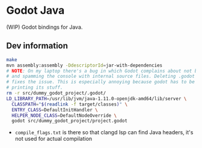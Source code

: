 # Godot Java

(WIP) Godot bindings for Java.

## Dev information

``` bash
make
mvn assembly:assembly -DdescriptorId=jar-with-dependencies
# NOTE: On my laptop there's a bug in which Godot complains about not being able to compile shaders
# and spamming the console with internal source files. Deleting .godot folder before launching godot
# fixes the issue. This is especially annoying because godot has to be force-killed when it's
# printing its stuff.
rm -r src/dummy_godot_project/.godot/
LD_LIBRARY_PATH=/usr/lib/jvm/java-1.11.0-openjdk-amd64/lib/server \
  CLASSPATH="$(readlink -f target/classes)" \
  ENTRY_CLASS=DefaultInitHandler \
  HELPER_NODE_CLASS=DefaultNodeOverride \
  godot src/dummy_godot_project/project.godot
```

- `compile_flags.txt` is there so that clangd lsp can find Java headers, it's not used for actual compilation 
